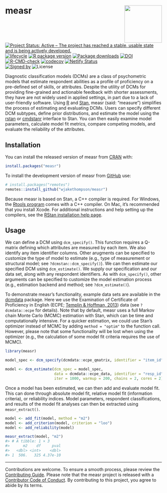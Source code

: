 
<!-- README.md is generated from README.Rmd. Please edit that file -->

# measr <img src="man/figures/logo.png" align ="right" width="120"/>

<!-- badges: start -->

[![Project Status: Active – The project has reached a stable, usable
state and is being actively
developed.](https://www.repostatus.org/badges/latest/active.svg)](https://www.repostatus.org/#active)
[![lifecycle](https://img.shields.io/badge/lifecycle-stable-brightgreen.svg)](https://lifecycle.r-lib.org/articles/stages.html)
[![R package
version](https://www.r-pkg.org/badges/version/measr)](https://cran.r-project.org/package=measr)
[![Package
downloads](https://cranlogs.r-pkg.org/badges/grand-total/measr)](https://cran.r-project.org/package=measr)
[![DOI](https://joss.theoj.org/papers/10.21105/joss.05742/status.svg)](https://doi.org/10.21105/joss.05742)</br>
[![R-CMD-check](https://github.com/wjakethompson/measr/actions/workflows/R-CMD-check.yaml/badge.svg)](https://github.com/wjakethompson/measr/actions/workflows/R-CMD-check.yaml)
[![codecov](https://codecov.io/gh/wjakethompson/measr/branch/main/graph/badge.svg?token=JtF3xtGt6g)](https://app.codecov.io/gh/wjakethompson/measr)
[![Netlify
Status](https://api.netlify.com/api/v1/badges/b82caf01-0611-4f8b-bbca-5b89b5a80791/deploy-status)](https://app.netlify.com/sites/measr/deploys)</br>
[![Signed
by](https://img.shields.io/badge/Keybase-Verified-brightgreen.svg)](https://keybase.io/wjakethompson)
![License](https://img.shields.io/badge/License-GPL_v3-blue.svg)
<!-- badges: end -->

Diagnostic classification models (DCMs) are a class of psychometric
models that estimate respondent abilities as a profile of proficiency on
a pre-defined set of skills, or attributes. Despite the utility of DCMs
for providing fine-grained and actionable feedback with shorter
assessments, they have are not widely used in applied settings, in part
due to a lack of user-friendly software. Using
[R](https://www.r-project.org/) and [Stan](https://mc-stan.org/), measr
(said: “measure”) simplifies the process of estimating and evaluating
DCMs. Users can specify different DCM subtypes, define prior
distributions, and estimate the model using the
[rstan](https://mc-stan.org/rstan/) or
[cmdstanr](https://mc-stan.org/cmdstanr/) interface to Stan. You can
then easily examine model parameters, calculate model fit metrics,
compare competing models, and evaluate the reliability of the
attributes.

## Installation

You can install the released version of measr from
[CRAN](https://cran.r-project.org/) with:

``` r
install.packages("measr")
```

To install the development version of measr from
[GitHub](https://github.com/wjakethompson/measr) use:

``` r
# install.packages("remotes")
remotes::install_github("wjakethompson/measr")
```

Because measr is based on Stan, a C++ compiler is required. For Windows,
the [Rtools program](https://cran.r-project.org/bin/windows/Rtools/)
comes with a C++ compiler. On Mac, it’s recommended that you install
Xcode. For additional instructions and help setting up the compilers,
see the [RStan installation help
page](https://github.com/stan-dev/rstan/wiki/RStan-Getting-Started).

## Usage

We can define a DCM using `dcm_specify()`. This function requires a
Q-matrix defining which attributes are measured by each item. We also
identify any item identifier columns. Other arugments can be specified
to customize the type of model to estimate (e.g., type of measurement or
structural model; see `?dcmstan::dcm_specify()`). We can then estimate
our specified DCM using `dcm_estimate()`. We supply our specification
and our data set, along with any respondent identifiers. As with
`dcm_specify()`, other arguments can be specified to customize the model
estimation process (e.g., estimation backend and method; see
`?dcm_estimate()`).

To demonstrate measr’s functionality, example data sets are available in
the [dcmdata](https://dcmdata.r-dcm.org) package. Here we use the
Examination of Certificate of Proficiency in English (ECPE; [Templin &
Hoffman, 2013](https://doi.org/10.1111/emip.12010)) data (see
`?dcmdata::ecpe` for details). Note that by default, measr uses a full
Markov chain Monte Carlo (MCMC) estimation with Stan, which can be time
and computationally intensive. For a quicker estimation, we could use
Stan’s optimizer instead of MCMC by adding `method = "optim"` to the
function call. However, please note that some functionality will be lost
when using the optimizer (e.g., the calculation of some model fit
criteria requires the use of MCMC).

``` r
library(measr)

model_spec <- dcm_specify(dcmdata::ecpe_qmatrix, identifier = "item_id")

model <- dcm_estimate(dcm_spec = model_spec,
                      data = dcmdata::ecpe_data, identifier = "resp_id",
                      iter = 1000, warmup = 200, chains = 2, cores = 2)
```

Once a model has been estimated, we can then add and evaluate model fit.
This can done through absolute model fit, relative model fit
(information criteria), or reliability indices. Model parameters,
respondent classifications, and results of the model fit analyses can
then be extracted using `measr_extract()`.

``` r
model <- add_fit(model, method = "m2")
model <- add_criterion(model, criterion = "loo")
model <- add_reliability(model)

measr_extract(model, "m2")
#> # A tibble: 1 × 3
#>      m2    df     pval
#>   <dbl> <int>    <dbl>
#> 1  506.   325 4.37e-10
```

------------------------------------------------------------------------

Contributions are welcome. To ensure a smooth process, please review the
[Contributing Guide](https://measr.info/dev/CONTRIBUTING.html). Please
note that the measr project is released with a [Contributor Code of
Conduct](https://measr.info/CODE_OF_CONDUCT.html). By contributing to
this project, you agree to abide by its terms.
